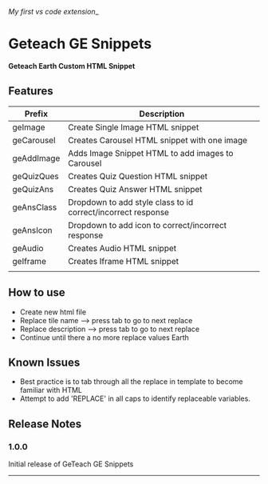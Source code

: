 _My first vs code extension__

# Geteach GE Snippets

**Geteach Earth Custom HTML Snippet**

## Features
| Prefix         | Description                                                       |
| -------------- | ----------------------------------------------------------------- | 
| geImage        | Create Single Image HTML snippet                                  |
| geCarousel     | Creates Carousel HTML snippet with one image                      |
| geAddImage     | Adds Image Snippet HTML to add images to Carousel                 |
| geQuizQues     | Creates Quiz Question HTML snippet                                |
| geQuizAns      | Creates Quiz Answer HTML snippet                                  |
| geAnsClass     | Dropdown to add style class to id correct/incorrect response      |
| geAnsIcon      | Dropdown to add icon to correct/incorrect response                |
| geAudio        | Creates Audio HTML snippet                                        |
| geIframe       | Creates Iframe HTML snippet                                       |
|                |                                                                   |

## How to use
* Create new html file
* Replace tile name --> press tab to go to next replace
* Replace description --> press tab to go to next replace
* Continue until there a no more replace values
Earth

## Known Issues

* Best practice is to tab through all the replace in template to become familiar with HTML
* Attempt to add 'REPLACE' in all caps to identify replaceable variables.

## Release Notes

### 1.0.0

Initial release of GeTeach GE Snippets


-----------------------------------------------------------------------------------------------------------

